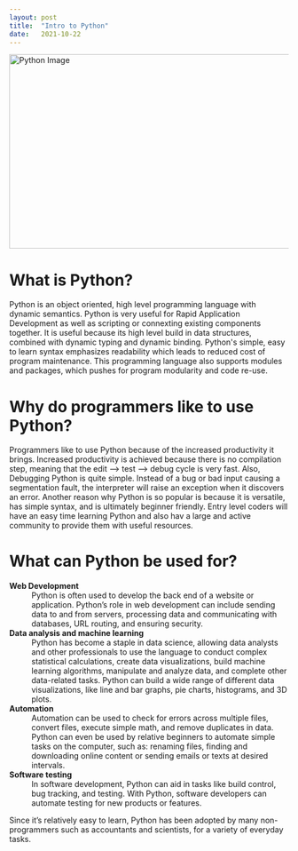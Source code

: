 ```yaml
---
layout: post
title:  "Intro to Python"
date:   2021-10-22 
---
```

<html>
<head>
<meta charset="utf-8">
<title>Intro to Python</title>
<style></style>
</head>
<body>
<img src="https://content.timesjobs.com/img/75447920/Master.jpg" alt="Python Image" width="600" height="350">
    <h1><b>What is Python?</b></h1>
        <p>Python is an object oriented, high level programming language with dynamic semantics. Python is very useful for Rapid Application Development as well as scripting or connexting existing components together. It is useful because its high level build in data structures, combined with dynamic typing and dynamic binding. Python's simple, easy to learn syntax emphasizes readability which leads to reduced cost of program maintenance. This programming language also supports modules and packages, which pushes for program modularity and code re-use.</p>
    <h1><b>Why do programmers like to use Python?</b></h1>
        <p> Programmers like to use Python because of the increased productivity it brings. Increased productivity is achieved because there is no compilation step, meaning that the edit --> test --> debug cycle is very fast. Also, Debugging Python is quite simple. Instead of a bug or bad input causing a segmentation fault, the interpreter will raise an exception when it discovers an error. Another reason why Python is so popular is because it is versatile, has simple syntax, and is ultimately beginner friendly. Entry level coders will have an easy time learning Python and also hav a large and active community to provide them with useful resources.</p>
    <h1><b>What can Python be used for?</b></h1>
            <dl>
                <dt><b>Web Development</b></dt>
                    <dd>Python is often used to develop the back end of a website or application. Python’s role in web development can include sending data to and from servers, processing data and communicating with databases, URL routing, and ensuring security.</dd>
                <dt> <b>Data analysis and machine learning</b></dt>
                    <dd>Python has become a staple in data science, allowing data analysts and other professionals to use the language to conduct complex statistical calculations, create data visualizations, build machine learning algorithms, manipulate and analyze data, and complete other data-related tasks. Python can build a wide range of different data visualizations, like line and bar graphs, pie charts, histograms, and 3D plots.</dd>
                <dt><b>Automation</b></dt>
                    <dd> Automation can be used to check for errors across multiple files, convert files, execute simple math, and remove duplicates in data. Python can even be used by relative beginners to automate simple tasks on the computer, such as: renaming files, finding and downloading online content or sending emails or texts at desired intervals.</dd>
                <dt><b>Software testing</b></dt>
                    <dd>In software development, Python can aid in tasks like build control, bug tracking, and testing. With Python, software developers can automate testing for new products or features. </dd>
            </dl>
        <p>    
          Since it’s relatively easy to learn, Python has been adopted by many non-programmers such as accountants and scientists, for a variety of everyday tasks. </p>
</body>
</html>   